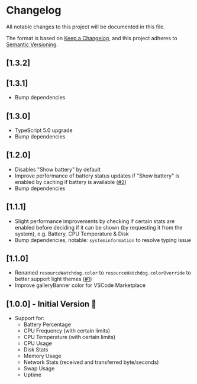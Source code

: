 # Changelog
All notable changes to this project will be documented in this file.

The format is based on [Keep a Changelog](https://keepachangelog.com/en/1.0.0/),
and this project adheres to [Semantic Versioning](https://semver.org/spec/v2.0.0.html).

## [1.3.2]

## [1.3.1]
- Bump dependencies

## [1.3.0]
- TypeScript 5.0 upgrade
- Bump dependencies

## [1.2.0]
- Disables "Show battery" by default
- Improve performance of battery status updates if "Show battery" is enabled by caching if battery is available ([#2](https://github.com/alexkainzinger/resource-watchdog/issues/2))
- Bump dependencies

## [1.1.1]
- Slight performance improvements by checking if certain stats are enabled before deciding if it can be shown (by requesting it from the system), e.g. Battery, CPU Temperature & Disk
- Bump dependencies, notable: `systeminformation` to resolve typing issue

## [1.1.0]
- Renamed `resourceWatchdog.color` to `resourceWatchdog.colorOverride` to better support light themes ([#1](https://github.com/alexkainzinger/resource-watchdog/issues/1))
- Improve galleryBanner color for VSCode Marketplace

## [1.0.0] - Initial Version 🎉

- Support for:
  - Battery Percentage
  - CPU Frequency (with certain limits)
  - CPU Temperature (with certain limits)
  - CPU Usage
  - Disk Stats
  - Memory Usage
  - Network Stats (received and transferred byte/seconds)
  - Swap Usage
  - Uptime